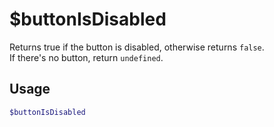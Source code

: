# $buttonIsDisabled

Returns true if the button is disabled, otherwise returns `false`.
<br>If there's no button, return `undefined`.

## Usage

```bash
$buttonIsDisabled
```

